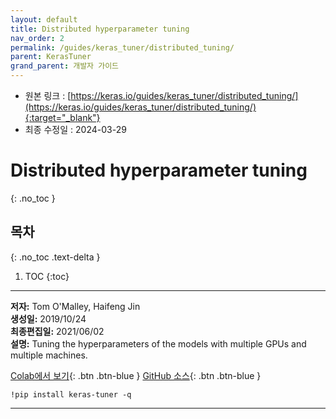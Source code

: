 ```yaml
---
layout: default
title: Distributed hyperparameter tuning
nav_order: 2
permalink: /guides/keras_tuner/distributed_tuning/
parent: KerasTuner
grand_parent: 개발자 가이드
---
```


* 원본 링크 : [https://keras.io/guides/keras_tuner/distributed_tuning/](https://keras.io/guides/keras_tuner/distributed_tuning/){:target="_blank"}
* 최종 수정일 : 2024-03-29

# Distributed hyperparameter tuning
{: .no_toc }

## 목차
{: .no_toc .text-delta }

1. TOC
{:toc}

---

**저자:** Tom O'Malley, Haifeng Jin  
**생성일:** 2019/10/24  
**최종편집일:** 2021/06/02  
**설명:** Tuning the hyperparameters of the models with multiple GPUs and multiple machines.

[Colab에서 보기](https://colab.research.google.com/github/keras-team/keras-io/blob/master/guides/ipynb/keras_tuner/distributed_tuning.ipynb){: .btn .btn-blue }
[GitHub 소스](https://github.com/keras-team/keras-io/blob/master/guides/keras_tuner/distributed_tuning.py){: .btn .btn-blue }

```shell
!pip install keras-tuner -q
```

----